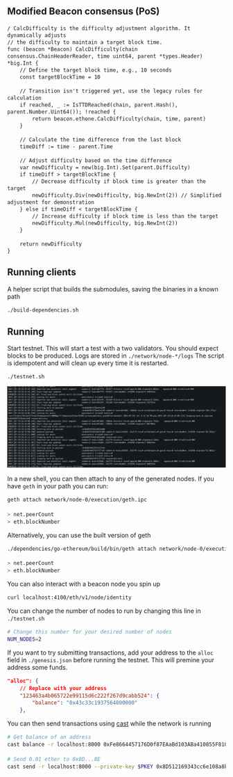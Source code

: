 ## Modified Beacon consensus (PoS)

```
/ CalcDifficulty is the difficulty adjustment algorithm. It dynamically adjusts
// the difficulty to maintain a target block time.
func (beacon *Beacon) CalcDifficulty(chain consensus.ChainHeaderReader, time uint64, parent *types.Header) *big.Int {
	// Define the target block time, e.g., 10 seconds
	const targetBlockTime = 10

	// Transition isn't triggered yet, use the legacy rules for calculation
	if reached, _ := IsTTDReached(chain, parent.Hash(), parent.Number.Uint64()); !reached {
		return beacon.ethone.CalcDifficulty(chain, time, parent)
	}

	// Calculate the time difference from the last block
	timeDiff := time - parent.Time

	// Adjust difficulty based on the time difference
	var newDifficulty = new(big.Int).Set(parent.Difficulty)
	if timeDiff > targetBlockTime {
		// Decrease difficulty if block time is greater than the target
		newDifficulty.Div(newDifficulty, big.NewInt(2)) // Simplified adjustment for demonstration
	} else if timeDiff < targetBlockTime {
		// Increase difficulty if block time is less than the target
		newDifficulty.Mul(newDifficulty, big.NewInt(2))
	}

	return newDifficulty
}
```


## Running clients 
A helper script that builds the submodules, saving the binaries in a known path
```bash
./build-dependencies.sh
```

## Running

Start testnet. This will start a test with a two validators. You should expect blocks to be produced. Logs are stored in `./network/node-*/logs`
The script is idempotent and will clean up every time it is restarted.
```bash
./testnet.sh
```

![Running Testnet](./assets/Screenshot.png)

In a new shell, you can then attach to any of the generated nodes. 
If you have `geth` in your path you can run:

```bash
geth attach network/node-0/execution/geth.ipc 

> net.peerCount
> eth.blockNumber
```
Alternatively, you can use the built version of geth

```bash
./dependencies/go-ethereum/build/bin/geth attach network/node-0/execution/geth.ipc 

> net.peerCount
> eth.blockNumber
```

You can also interact with a beacon node you spin up
```bash
curl localhost:4100/eth/v1/node/identity
```

You can change the number of nodes to run by changing this line in `./testnet.sh`
```bash
# Change this number for your desired number of nodes
NUM_NODES=2
```

If you want to try submitting transactions, add your address to the `alloc` field in `./genesis.json` before running the testnet. This will premine your address some funds.
```json
"alloc": {
    // Replace with your address
    "123463a4b065722e99115d6c222f267d9cabb524": {
        "balance": "0x43c33c1937564800000"
    },
```
You can then send transactions using [cast](https://book.getfoundry.sh/cast/) while the network is running
```bash
# Get balance of an address
cast balance -r localhost:8000 0xFe8664457176D0f87EAaBd103ABa410855F81010

# Send 0.01 ether to 0x8D...8E
cast send -r localhost:8000 --private-key $PKEY 0x8D512169343cc6e108a8bB6ec5bc116C416eFc8E --value 0.01ether
```
